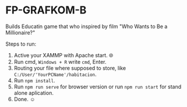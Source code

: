 # FP-GRAFKOM-B
Builds Educatin game that who inspired by film "Who Wants to Be a Millionaire?"

Steps to run:
1. Active your XAMMP with Apache start. 🌐
2. Run cmd, `Windows + R` write `cmd`, Enter.
3. Routing your file where supposed to store, like `C:/User/'YourPCName'/habitacion`.
4. Run `npm install`.
5. Run `npm run serve` for browser version or run `npm run start` for stand alone aplication.
6. Done. ☺
